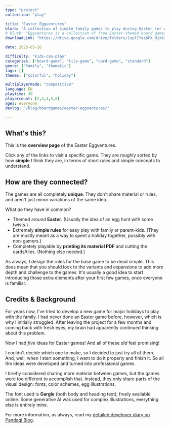 ```yaml
---
type: "project"
collection: "play"

title: "Easter Eggventures"
blurb: "A collection of simple family games to play during Easter (or whenever you crave some egg hunting)."
# blurb: "Eggventures is a collection of free Easter-themed board games for families and simple egg hunting fun."
downloadLink: "https://drive.google.com/drive/folders/1uplIYqa6FX_Hjx628R0SLTLejVFR0kpL"

date: 2025-03-26

difficulty: "kids-can-play"
categories: ["board-game", "tile-game", "card-game", "standard"]
genre: ["family", "thematic"]
tags: []
themes: ["colorful", "holiday"]

multiplayermode: "competitive"
language: EN
playtime: 30
playercount: [2,3,4,5,6]
ages: everyone
devlog: "/blog/boardgames/easter-eggventures/"

---
```




## What's this?

This is the **overview page** of the Easter Eggventures. 

Click any of the links to visit a specific game. They are roughly sorted by how **simple** I think they are, in terms of short rules and simple concepts to understand.

## How are they connected?

The games are all completely **unique**. They don't share material or rules, and aren't just minor variations of the same idea.

What _do_ they have in common?
* Themed around **Easter**. (Usually the idea of an egg hunt with some twists.)
* Extremely **simple rules** for easy play with family or parent-kids. (They are mostly meant as a way to spent a holiday together, possibly with non-gamers.)
* Completely playable by **printing its material PDF** and cutting the cards/tiles. (Nothing else needed.)

As always, I design the rules for the base game to be dead simple. This does mean that you should look to the variants and expansions to add more depth and challenge to the games. It's usually a good idea to start introducing those extra elements after your first few games, once everyone is familiar.


## Credits & Background

For years now, I've tried to develop a new game for major holidays to play with the family. I had never done an Easter game before, however, which is why I initially struggled. After leaving the project for a few months and coming back with fresh eyes, my brain had apparently continued thinking about this problem.

Now I had _five_ ideas for Easter games! And all of these _did_ feel promising!

I couldn't decide which one to make, so I decided to just try all of them. And, well, when I start something, I want to do it properly and finish it. So all the ideas were developed and turned into professional games.

I briefly considered sharing more material between games, but the games were too different to accomplish that. Instead, they only share parts of the visual design: fonts, color schemes, egg illustrations.

The font used is **Gargle** (both body and heading text), freely available online. Some generative AI was used for complex illustrations, everything else is entirely mine.

For more information, as always, read my [detailed developer diary on Pandaqi Blog](/blog/boardgames/easter-eggventures/).

